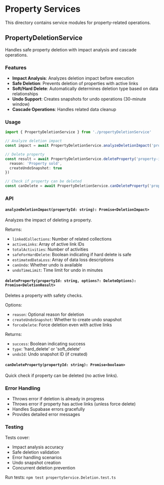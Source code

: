 # Property Services

This directory contains service modules for property-related operations.

## PropertyDeletionService

Handles safe property deletion with impact analysis and cascade operations.

### Features

- **Impact Analysis**: Analyzes deletion impact before execution
- **Safe Deletion**: Prevents deletion of properties with active links
- **Soft/Hard Delete**: Automatically determines deletion type based on data relationships
- **Undo Support**: Creates snapshots for undo operations (30-minute window)
- **Cascade Operations**: Handles related data cleanup

### Usage

```typescript
import { PropertyDeletionService } from './propertyDeletionService'

// Analyze deletion impact
const impact = await PropertyDeletionService.analyzeDeletionImpact('property-id')

// Delete property
const result = await PropertyDeletionService.deleteProperty('property-id', {
  reason: 'Property sold',
  createUndoSnapshot: true
})

// Check if property can be deleted
const canDelete = await PropertyDeletionService.canDeleteProperty('property-id')
```

### API

#### `analyzeDeletionImpact(propertyId: string): Promise<DeletionImpact>`

Analyzes the impact of deleting a property.

Returns:
- `linkedCollections`: Number of related collections
- `activeLinks`: Array of active link IDs
- `totalActivities`: Number of activities
- `safeForHardDelete`: Boolean indicating if hard delete is safe
- `estimatedDataLoss`: Array of data loss descriptions
- `canUndo`: Whether undo is available
- `undoTimeLimit`: Time limit for undo in minutes

#### `deleteProperty(propertyId: string, options?: DeleteOptions): Promise<DeletionResult>`

Deletes a property with safety checks.

Options:
- `reason`: Optional reason for deletion
- `createUndoSnapshot`: Whether to create undo snapshot
- `forceDelete`: Force deletion even with active links

Returns:
- `success`: Boolean indicating success
- `type`: 'hard_delete' or 'soft_delete'
- `undoId`: Undo snapshot ID (if created)

#### `canDeleteProperty(propertyId: string): Promise<boolean>`

Quick check if property can be deleted (no active links).

### Error Handling

- Throws error if deletion is already in progress
- Throws error if property has active links (unless force delete)
- Handles Supabase errors gracefully
- Provides detailed error messages

### Testing

Tests cover:
- Impact analysis accuracy
- Safe deletion validation
- Error handling scenarios
- Undo snapshot creation
- Concurrent deletion prevention

Run tests: `npm test propertyService.Deletion.test.ts`